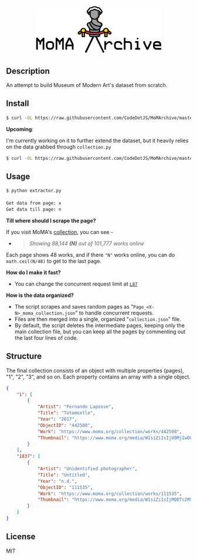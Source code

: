 <h1 align="center"><img src="media/moma.png"></h1>

## Description

An attempt to build Museum of Modern Art's dataset from scratch.

## Install

```sh
$ curl -OL https://raw.githubusercontent.com/CodeDotJS/MoMArchive/master/collection.py
```

__Upcoming__:

I'm currently working on it to further extend the dataset, but it heavily relies on the data grabbed through `collection.py`

```sh
$ curl -OL https://raw.githubusercontent.com/CodeDotJS/MoMArchive/master/collectionExtended.py
```

## Usage

```sh
$ python extractor.py

Get data from page: x
Get data till page: n
```

__Till where should I scrape the page?__

If you visit MoMA's [collection](https://www.moma.org/collection/), you can see -

- > *Showing 88,144 __(N)__ out of 101,777 works online*

Each page shows 48 works, and if there `"N"` works online, you can do `math.ceil(N/48)` to get to the last page.

__How do I make it fast?__

- You can change the concurrent request limit at [`L87`](https://github.com/CodeDotJS/MoMA/blob/master/collection.py#L87)


__How is the data organized?__

- The script scrapes and saves random pages as "`Page_<X-N>_moma_collection.json`" to handle concurrent requests.
- Files are then merged into a single, organized "`collection.json`" file.
- By default, the script deletes the intermediate pages, keeping only the main collection file, but you can keep all the pages by commenting out the last four lines of code.

## Structure

The final collection consists of an object with multiple properties (pages), "1", "2", "3", and so on. Each property contains an array with a single object.

```json
{
    "1": [
        {
            "Artist": "Fernando Laposse",
            "Title": "Totomoxtle",
            "Year": "2017",
            "ObjectID": "442508",
            "Work": "https://www.moma.org/collection/works/442508",
            "Thumbnail": "https://www.moma.org/media/W1siZiIsIjU0MjIwOCJdLFsicCIsImNvbnZlcnQiLCItcXVhbGl0eSA5MCAtcmVzaXplIDUxMng1MTJcdTAwM2UiXV0.jpg?sha=36de6710c994ec55"
        }
	],
    "1837": [
        {
            "Artist": "Unidentified photographer",
            "Title": "Untitled",
            "Year": "n.d.",
            "ObjectID": "111535",
            "Work": "https://www.moma.org/collection/works/111535",
            "Thumbnail": "https://www.moma.org/media/W1siZiIsIjM0OTc2MSJdLFsicCIsImNvbnZlcnQiLCItcXVhbGl0eSA5MCAtcmVzaXplIDUxMng1MTJcdTAwM2UiXV0.jpg?sha=4ca080fd135dc4f0"
        }
    ]
}
```

## License

MIT
